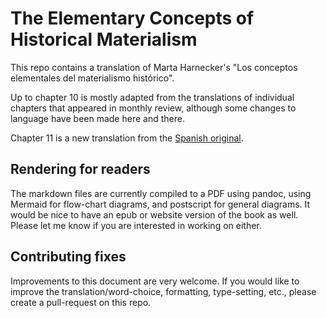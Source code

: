 # The Elementary Concepts of Historical Materialism

This repo contains a translation of Marta Harnecker's "Los conceptos elementales del materialismo histórico".

Up to chapter 10 is mostly adapted from the translations of individual chapters that appeared in monthly review,
although some changes to language have been made here and there.

Chapter 11 is a new translation from the [Spanish original](https://www.proletarios.org/books/Harnecker-Conceptos_elementales_del_materialismo_historico.pdf).

## Rendering for readers

The markdown files are currently compiled to a PDF using pandoc, using Mermaid for flow-chart diagrams,
and postscript for general diagrams. It would be nice to have an epub or website version of the book
as well. Please let me know if you are interested in working on either.

## Contributing fixes

Improvements to this document are very welcome.
If you would like to improve the translation/word-choice, formatting, type-setting, etc., please
create a pull-request on this repo.
